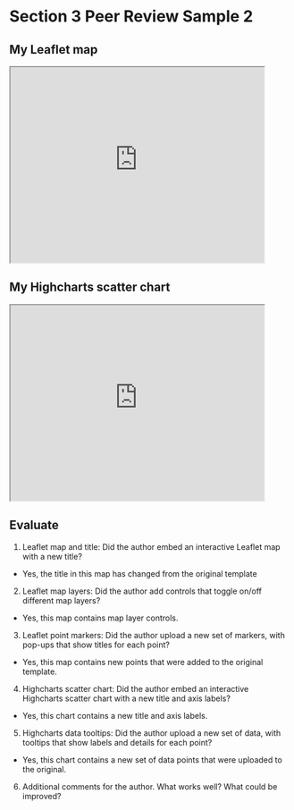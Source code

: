 # Section 3 Peer Review Sample 2

## My Leaflet map
<iframe src="https://jackdougherty.github.io/leaflet-map-simple-instructor-sample" width="90%" height=350></iframe>

## My Highcharts scatter chart
<iframe src="https://jackdougherty.github.io/highcharts-scatter-csv-instructor-sample" width="90%" height=350></iframe>

## Evaluate
1. Leaflet map and title: Did the author embed an interactive Leaflet map with a new title?
- Yes, the title in this map has changed from the original template

2. Leaflet map layers: Did the author add controls that toggle on/off different map layers?
- Yes, this map contains map layer controls.

3. Leaflet point markers: Did the author upload a new set of markers, with pop-ups that show titles for each point?
- Yes, this map contains new points that were added to the original template.

4. Highcharts scatter chart: Did the author embed an interactive Highcharts scatter chart with a new title and axis labels?
- Yes, this chart contains a new title and axis labels.

5. Highcharts data tooltips: Did the author upload a new set of data, with tooltips that show labels and details for each point?
- Yes, this chart contains a new set of data points that were uploaded to the original.

6. Additional comments for the author. What works well? What could be improved?
